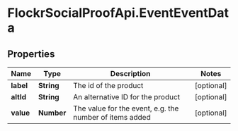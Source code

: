 # FlockrSocialProofApi.EventEventData

## Properties
Name | Type | Description | Notes
------------ | ------------- | ------------- | -------------
**label** | **String** | The id of the product | [optional] 
**altId** | **String** | An alternative ID for the product | [optional] 
**value** | **Number** | The value for the event, e.g. the number of items added | [optional] 
